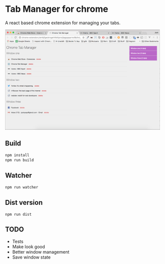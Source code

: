 # Tab Manager for chrome

A react based chrome extension for managing your tabs.

<img src="screenshot.png?raw=true" alt="Screenshot of the Tab Mananger" style="width:600px; margin: 0 auto;" />

## Build

```
npm install
npm run build
```

## Watcher

```
npm run watcher
```

## Dist version

```
npm run dist
```


## TODO

- Tests
- Make look good
- Better window management
- Save window state
